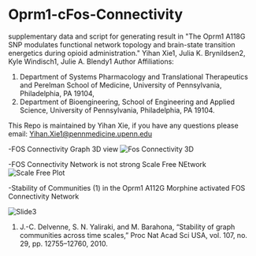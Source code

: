 # Oprm1-cFos-Connectivity
supplementary data and script for generating result in "The Oprm1 A118G SNP modulates functional network topology and brain-state transition 
energetics during opioid administration."
Yihan Xie1, Julia K. Brynildsen2, Kyle Windisch1, Julie A. Blendy1
Author Affiliations: 
1. Department of Systems Pharmacology and Translational Therapeutics and 
Perelman School of Medicine, University of Pennsylvania, Philadelphia, PA 19104, 
2. Department of Bioengineering, School of Engineering and Applied Science, University of Pennsylvania, 
Philadelphia, PA 19104.

This Repo is maintained by Yihan Xie, if you have any questions please email: Yihan.Xie1@pennmedicine.upenn.edu

-FOS Connectivity Graph 3D view
![Fos Connectivity 3D](https://github.com/GoogleXie/Oprm1-cFos-Connectivity/assets/57155132/e92128d8-894d-4b20-9bb8-f1b15b09e677)





-FOS Connectivity Network is not strong Scale Free NEtwork
![Scale Free Plot](https://github.com/GoogleXie/Oprm1-cFos-Connectivity/assets/57155132/0bba9d61-0d5c-4e98-96ec-6074fcb796da)





-Stability of Communities (1) in the Oprm1 A112G Morphine activated FOS Connectivity Network

![Slide3](https://github.com/GoogleXie/Oprm1-cFos-Connectivity/assets/57155132/621633ff-3558-47a8-8352-64bc149e1034)

1.  J.-C. Delvenne, S. N. Yaliraki, and M. Barahona, “Stability of graph communities across time scales,” Proc Nat Acad Sci USA, vol. 107, no. 29, pp. 12755–12760, 2010.
